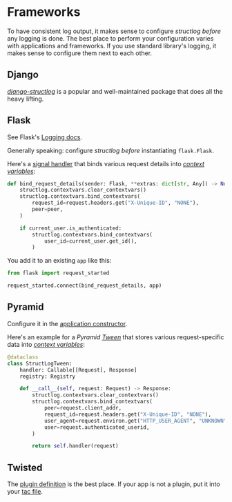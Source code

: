# Frameworks

To have consistent log output, it makes sense to configure *structlog* *before* any logging is done.
The best place to perform your configuration varies with applications and frameworks.
If you use standard library's logging, it makes sense to configure them next to each other.


## Django

[*django-structlog*](https://pypi.org/project/django-structlog/) is a popular and well-maintained package that does all the heavy lifting.


## Flask

See Flask's [Logging docs](https://flask.palletsprojects.com/en/latest/logging/).

Generally speaking: configure *structlog* *before* instantiating `flask.Flask`.

Here's a [signal handler](https://flask.palletsprojects.com/en/latest/signals/) that binds various request details into [*context variables*](contextvars.md):

```python
def bind_request_details(sender: Flask, **extras: dict[str, Any]) -> None:
    structlog.contextvars.clear_contextvars()
    structlog.contextvars.bind_contextvars(
        request_id=request.headers.get("X-Unique-ID", "NONE"),
        peer=peer,
    )

    if current_user.is_authenticated:
        structlog.contextvars.bind_contextvars(
            user_id=current_user.get_id(),
        )
```

You add it to an existing `app` like this:

```python
from flask import request_started

request_started.connect(bind_request_details, app)
```


## Pyramid

Configure it in the [application constructor](https://docs.pylonsproject.org/projects/pyramid/en/latest/narr/startup.html#the-startup-process).

Here's an example for a *Pyramid* [*Tween*](https://kapeli.com/dash_share?docset_file=pyramid&docset_name=pyramid&path=narr/hooks.html%23registering-tweens&platform=pyramid) that stores various request-specific data into [*context variables*](contextvars.md):

```python
@dataclass
class StructLogTween:
    handler: Callable[[Request], Response]
    registry: Registry

    def __call__(self, request: Request) -> Response:
        structlog.contextvars.clear_contextvars()
        structlog.contextvars.bind_contextvars(
            peer=request.client_addr,
            request_id=request.headers.get("X-Unique-ID", "NONE"),
            user_agent=request.environ.get("HTTP_USER_AGENT", "UNKNOWN"),
            user=request.authenticated_userid,
        )

        return self.handler(request)

```


## Twisted

The [plugin definition](https://docs.twisted.org/en/stable/core/howto/plugin.html) is the best place.
If your app is not a plugin, put it into your [tac file](https://docs.twisted.org/en/stable/core/howto/application.html).
